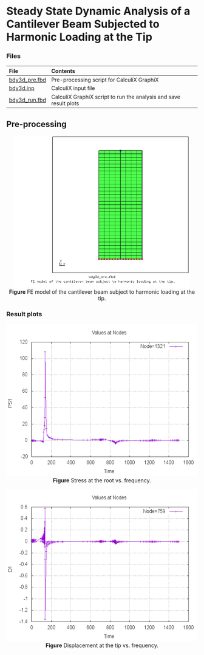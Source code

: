 # Steady State Dynamic Analysis of a Cantilever Beam Subjected to Harmonic Loading at the Tip

### Files
File| Contents|                        
:-------------| :-------------|                   
[bdy3d_pre.fbd](bdy3d_pre.fbd)| Pre-processing script for CalculiX GraphiX|
[bdy3d.inp](bdy3d.inp) | CalculiX input file|
[bdy3d_run.fbd](bdy3d_run.fbd)| CalculiX GraphiX script to run the analysis and save result plots|               


## Pre-processing
<p align="center">
    <img src="images/cantilever_beam.png" height="400">  <br />
    <b>Figure</b> FE model of the cantilever beam subject to harmonic loading at the tip.
</p>

### Result plots
<p align="center">
    <img src="images/sres.png" height="400">  <br />
    <b>Figure</b> Stress at the root vs. frequency.
</p>

<p align="center">
    <img src="images/dres.png" height="400">  <br />
    <b>Figure</b> Displacement at the tip vs. frequency.
</p>

